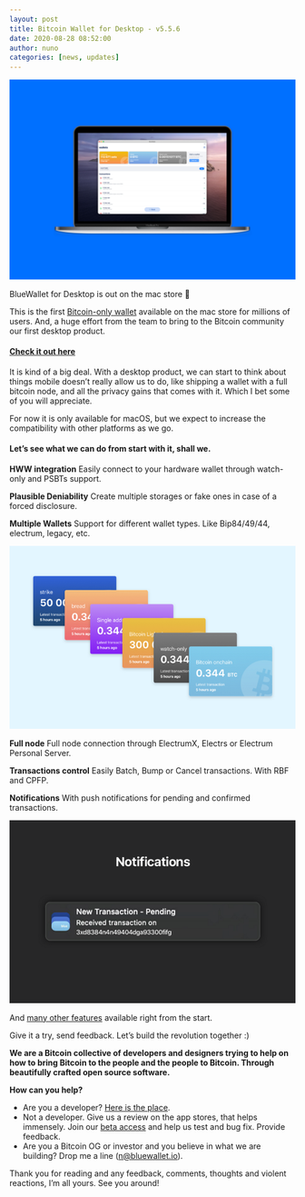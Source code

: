 ```yaml
---
layout: post
title: Bitcoin Wallet for Desktop - v5.5.6
date: 2020-08-28 08:52:00
author: nuno
categories: [news, updates]
---
```



![](/uploads/blog/1__ylHJ4Hf5by83gH6JS5HGFA.png)

BlueWallet for Desktop is out on the mac store 

This is the first [Bitcoin-only wallet](https://bluewallet.io) available on the mac store for millions of users. And, a huge effort from the team to bring to the Bitcoin community our first desktop product.

#### [Check it out here](https://bluewallet.io/desktop-bitcoin-wallet/)

It is kind of a big deal. With a desktop product, we can start to think about things mobile doesn’t really allow us to do, like shipping a wallet with a full bitcoin node, and all the privacy gains that comes with it. Which I bet some of you will appreciate.

For now it is only available for macOS, but we expect to increase the compatibility with other platforms as we go.

#### **Let’s see what we can do from start with it, shall we.**

**HWW integration** Easily connect to your hardware wallet through watch-only and PSBTs support.

**Plausible Deniability** Create multiple storages or fake ones in case of a forced disclosure.

**Multiple Wallets** Support for different wallet types. Like Bip84/49/44, electrum, legacy, etc.

![](/uploads/blog/1__OWQvkS45QPso6l8X8FVIPQ.png)


**Full node** Full node connection through ElectrumX, Electrs or Electrum Personal Server.

**Transactions control** Easily Batch, Bump or Cancel transactions. With RBF and CPFP.

**Notifications** With push notifications for pending and confirmed transactions.

![](/uploads/blog/1__pdu00hpS1hRgjpHcnBfycg.png)


And [many other features](https://bluewallet.io/features/) available right from the start.

Give it a try, send feedback. Let’s build the revolution together :)

**We are a Bitcoin collective of developers and designers trying to help on how to bring Bitcoin to the people and the people to Bitcoin. Through beautifully crafted open source software.**

**How can you help?**

* Are you a developer? [Here is the place](https://github.com/BlueWallet/BlueWallet).
* Not a developer. Give us a review on the app stores, that helps immensely. Join our [beta access](https://testflight.apple.com/join/8KtgcwC6) and help us test and bug fix. Provide feedback.
* Are you a Bitcoin OG or investor and you believe in what we are building? Drop me a line (n@bluewallet.io).

Thank you for reading and any feedback, comments, thoughts and violent reactions, I’m all yours. See you around!